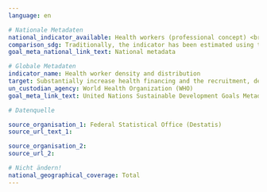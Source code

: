 ```yaml
---
language: en

# Nationale Metadaten
national_indicator_available: Health workers (professional concept) <br> Dentistry personnel (professional concept) <br> Nursing and midwifery personnel (professional concept) <br> Pharmaceutical personnel (professional concept) <br> Physicians (professional concept)<br> Health workers (practising concept)<br> Physicians (practising concept) <br> Dentistry personnel (practising concept)<br> Nursing and midwifery personnel (practising concept) <br> Pharmaceutical personnel (practising concept)
comparison_sdg: Traditionally, the indicator has been estimated using two measurements: density of physicians, and density of nursing and midwifery personnel. In the context of the SDG agenda, the dataset have been expanded to physicians, nursing personnel, midwifery personnel, dentistry personnel and pharmaceutical personnel. The dataset is planned to progressively move expand to cover all health cadres. As long as the international metadata description of the SDG indicator 3.c.1 is not completed, the time series "health workers" could not be considered as compliant. But the four additional time series are listed as sub-indicators in the international metadata description.
goal_meta_national_link_text: National metadata

# Globale Metadaten
indicator_name: Health worker density and distribution
target: Substantially increase health financing and the recruitment, development, training and retention of the health workforce in developing countries, especially in least developed countries and small island developing States
un_custodian_agency: World Health Organization (WHO)
goal_meta_link_text: United Nations Sustainable Development Goals Metadata

# Datenquelle

source_organisation_1: Federal Statistical Office (Destatis)
source_url_text_1:

source_organisation_2:
source_url_2:

# Nicht ändern!
national_geographical_coverage: Total
---
```

